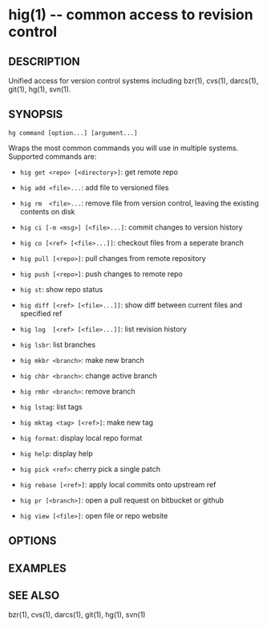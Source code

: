 hig(1) -- common access to revision control
===========================================

## DESCRIPTION


Unified access for version control systems including bzr(1), cvs(1), darcs(1), git(1), hg(1), svn(1).

## SYNOPSIS

`hg command [option...] [argument...]`

Wraps the most common commands you will use in multiple systems. Supported commands are:

* `hig get <repo> [<directory>]`: get remote repo

* `hig add <file>...`: add file to versioned files
* `hig rm  <file>...`: remove file from version control, leaving the existing contents on disk

* `hig ci [-m <msg>] [<file>...]`: commit changes to version history
* `hig co [<ref> [<file>...]]`: checkout files from a seperate branch

* `hig pull [<repo>]`: pull changes from remote repository
* `hig push [<repo>]`: push changes to remote repo

* `hig st`: show repo status
* `hig diff [<ref> [<file>...]]`: show diff between current files and specified ref
* `hig log  [<ref> [<file>...]]`: list revision history

* `hig lsbr`: list branches
* `hig mkbr <branch>`: make new branch
* `hig chbr <branch>`: change active branch
* `hig rmbr <branch>`: remove branch

* `hig lstag`: list tags
* `hig mktag <tag> [<ref>]`: make new tag

* `hig format`: display local repo format
* `hig help`: display help

* `hig pick <ref>`: cherry pick a single patch
* `hig rebase [<ref>]`: apply local commits onto upstream ref

* `hig pr [<branch>]`: open a pull request on bitbucket or github
* `hig view [<file>]`: open file or repo website

## OPTIONS

## EXAMPLES

## SEE ALSO

bzr(1),
cvs(1),
darcs(1),
git(1),
hg(1),
svn(1)
